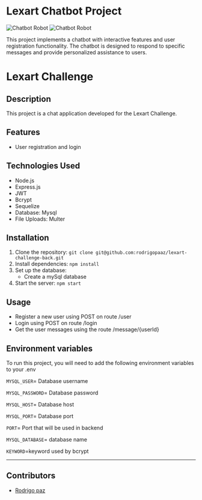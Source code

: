 # Lexart Chatbot Project

![Chatbot Robot](https://static.vecteezy.com/system/resources/previews/022/254/572/large_2x/robot-working-on-laptop-computer-artificial-intelligence-concept-3d-rendering-generative-ai-free-photo.jpg)
![Chatbot Robot](https://i.imgur.com/LxPhcLB.png)

This project implements a chatbot with interactive features and user registration functionality. The chatbot is designed to respond to specific messages and provide personalized assistance to users.
# Lexart Challenge

## Description
This project is a chat application developed for the Lexart Challenge.

## Features
- User registration and login

## Technologies Used
- Node.js
- Express.js
- JWT
- Bcrypt
- Sequelize
- Database: Mysql
- File Uploads: Multer

## Installation
1. Clone the repository: `git clone git@github.com:rodrigopaaz/lexart-challenge-back.git`
2. Install dependencies: `npm install`
3. Set up the database:
   - Create a mySql database
4. Start the server: `npm start`

## Usage
- Register a new user using POST on route /user
- Login using POST on route /login
- Get the user messages using the route /message/{userId}

## Environment variables

To run this project, you will need to add the following environment variables to your .env

`MYSQL_USER`= Database username

`MYSQL_PASSWORD`= Database password

`MYSQL_HOST`=  Database host

`MYSQL_PORT`= Database port

`PORT`= Port that will be used in backend

`MYSQL_DATABASE`= database name

`KEYWORD`=keyword used by bcrypt

<hr>

## Contributors

- [Rodrigo paz](https://github.com/rodrigopaaz)
